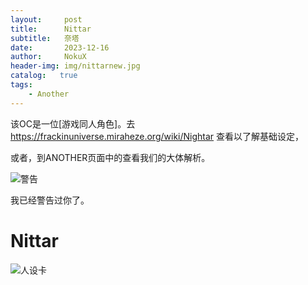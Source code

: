 ```yaml
---
layout:     post
title:      Nittar
subtitle:   奈塔
date:       2023-12-16
author:     NokuX
header-img: img/nittarnew.jpg
catalog:   true
tags:
    - Another
---
```


该OC是一位[游戏同人角色]。去 https://frackinuniverse.miraheze.org/wiki/Nightar 查看以了解基础设定，

或者，到ANOTHER页面中的查看我们的大体解析。

![警告]({{site.baseurl}}/img-post/bushi.png)

我已经警告过你了。

# Nittar

![人设卡]({{site.baseurl}}/img-post/nittar.png)
